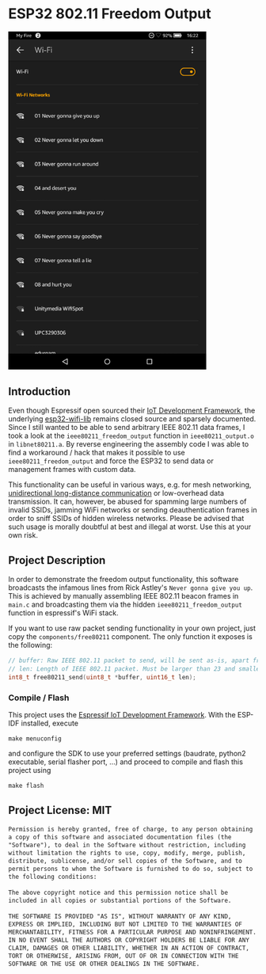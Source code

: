 # ESP32 802.11 Freedom Output
<img src="rickroll.png" alt="Rickrolling with WiFi Networks" width="400px"/>

## Introduction
Even though Espressif open sourced their [IoT Development Framework](https://github.com/espressif/esp-idf), the underlying [esp32-wifi-lib](https://github.com/espressif/esp32-wifi-lib) remains closed source and sparsely documented. Since I still wanted to be able to send arbitrary IEEE 802.11 data frames, I took a look at the `ieee80211_freedom_output` function in `ieee80211_output.o` in `libnet80211.a`. By reverse engineering the assembly code I was able to find a workaround / hack that makes it possible to use `ieee80211_freedom_output` and force the ESP32 to send data or management frames with custom data.

This functionality can be useful in various ways, e.g. for mesh networking, [unidirectional long-distance communication](https://www.youtube.com/watch?v=tBfa4yk5TdU) or low-overhead data transmission. It can, however, be abused for spamming large numbers of invalid SSIDs, jamming WiFi networks or sending deauthentication frames in order to sniff SSIDs of hidden wireless networks. Please be advised that such usage is morally doubtful at best and illegal at worst. Use this at your own risk.

## Project Description
In order to demonstrate the freedom output functionality, this software broadcasts the infamous lines from Rick Astley's `Never gonna give you up`. This is achieved by manually assembling IEEE 802.11 beacon frames in `main.c` and broadcasting them via the hidden `ieee80211_freedom_output` function in espressif's WiFi stack.

If you want to use raw packet sending functionality in your own project, just copy the `components/free80211` component. The only function it exposes is the following:

```C
// buffer: Raw IEEE 802.11 packet to send, will be sent as-is, apart from bytes 24 - 31 which will be set to 0x00 in case buffer[0] is 0x80.
// len: Length of IEEE 802.11 packet. Must be larger than 23 and smaller than or equal 0x578.
int8_t free80211_send(uint8_t *buffer, uint16_t len);
```

### Compile / Flash
This project uses the [Espressif IoT Development Framework](https://github.com/espressif/esp-idf). With the ESP-IDF installed, execute
```
make menuconfig
```
and configure the SDK to use your preferred settings (baudrate, python2 executable, serial flasher port, …) and proceed to compile and flash this project using
```
make flash
```

## Project License: MIT
```
Permission is hereby granted, free of charge, to any person obtaining a copy of this software and associated documentation files (the "Software"), to deal in the Software without restriction, including without limitation the rights to use, copy, modify, merge, publish, distribute, sublicense, and/or sell copies of the Software, and to permit persons to whom the Software is furnished to do so, subject to the following conditions:

The above copyright notice and this permission notice shall be included in all copies or substantial portions of the Software.

THE SOFTWARE IS PROVIDED "AS IS", WITHOUT WARRANTY OF ANY KIND, EXPRESS OR IMPLIED, INCLUDING BUT NOT LIMITED TO THE WARRANTIES OF MERCHANTABILITY, FITNESS FOR A PARTICULAR PURPOSE AND NONINFRINGEMENT. IN NO EVENT SHALL THE AUTHORS OR COPYRIGHT HOLDERS BE LIABLE FOR ANY CLAIM, DAMAGES OR OTHER LIABILITY, WHETHER IN AN ACTION OF CONTRACT, TORT OR OTHERWISE, ARISING FROM, OUT OF OR IN CONNECTION WITH THE SOFTWARE OR THE USE OR OTHER DEALINGS IN THE SOFTWARE.
```

